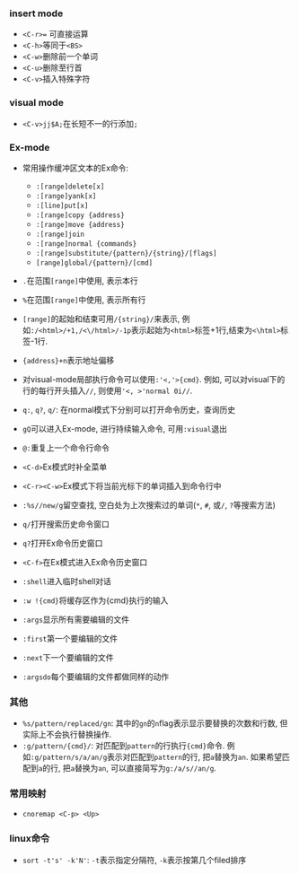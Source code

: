 ### insert mode
- `<C-r>=` 可直接运算
- `<C-h>`等同于`<BS>`
- `<C-w>`删除前一个单词
- `<C-u>`删除至行首
- `<C-v>`插入特殊字符
 
### visual mode
- `<C-v>jj$A;`在长短不一的行添加`;`
 
### Ex-mode
- 常用操作缓冲区文本的Ex命令:
  - `:[range]delete[x]`
  - `:[range]yank[x]`
  - `:[line]put[x]`
  - `:[range]copy {address}`
  - `:[range]move {address}`
  - `:[range]join`
  - `:[range]normal {commands}`
  - `:[range]substitute/{pattern}/{string}/[flags]`
  - `[range]global/{pattern}/[cmd]`

- `.`在范围`[range]`中使用, 表示本行
- `%`在范围`[range]`中使用, 表示所有行
- `[range]`的起始和结束可用`/{string}/`来表示, 例如`:/<html>/+1,/<\/html>/-1p`表示起始为`<html>`标签+1行,结束为`<\html>`标签-1行.
- `{address}+n`表示地址偏移
- 对visual-mode局部执行命令可以使用`:'<,'>{cmd}`. 例如, 可以对visual下的行的每行开头插入`//`, 则使用`'<, >'normal 0i//`.
- `q:`, `q?`, `q/`: 在normal模式下分别可以打开命令历史，查询历史
- `gQ`可以进入Ex-mode, 进行持续输入命令, 可用`:visual`退出
- `@:`重复上一个命令行命令
- `<C-d>`Ex模式时补全菜单
- `<C-r><C-w>`Ex模式下将当前光标下的单词插入到命令行中
- `:%s//new/g`留空查找, 空白处为上次搜索过的单词(`*`, `#`, 或`/`, `?`等搜索方法)
- `q/`打开搜索历史命令窗口
- `q?`打开Ex命令历史窗口
- `<C-f>`在Ex模式进入Ex命令历史窗口
- `:shell`进入临时shell对话
- `:w !{cmd}`将缓存区作为{cmd}执行的输入
- `:args`显示所有需要编辑的文件
- `:first`第一个要编辑的文件
- `:next`下一个要编辑的文件
- `:argsdo`每个要编辑的文件都做同样的动作

### 其他
- `%s/pattern/replaced/gn`: 其中的`gn`的`n`flag表示显示要替换的次数和行数, 但实际上不会执行替换操作.
- `:g/pattern/{cmd}/`: 对匹配到`pattern`的行执行`{cmd}`命令. 例如`:g/pattern/s/a/an/g`表示对匹配到`pattern`的行, 把`a`替换为`an`. 如果希望匹配到`a`的行, 把`a`替换为`an`, 可以直接简写为`g:/a/s//an/g`.

### 常用映射
- `cnoremap <C-p> <Up>`

### linux命令
- `sort -t's' -k'N'`: `-t`表示指定分隔符, `-k`表示按第几个filed排序
